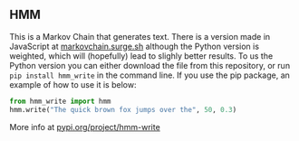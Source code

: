 ## HMM

This is a Markov Chain that generates text. There is a version made in JavaScript at [markovchain.surge.sh](https://markovchain.surge.sh) although the Python version is weighted, which will (hopefully) lead to slighly better results. To us the Python version you can either download the file from this repository, or run `pip install hmm_write` in the command line. If you use the pip package, an example of how to use it is below:

```py
from hmm_write import hmm
hmm.write("The quick brown fox jumps over the", 50, 0.3)
```

More info at [pypi.org/project/hmm-write](https://pypi.org/project/hmm-write/)
